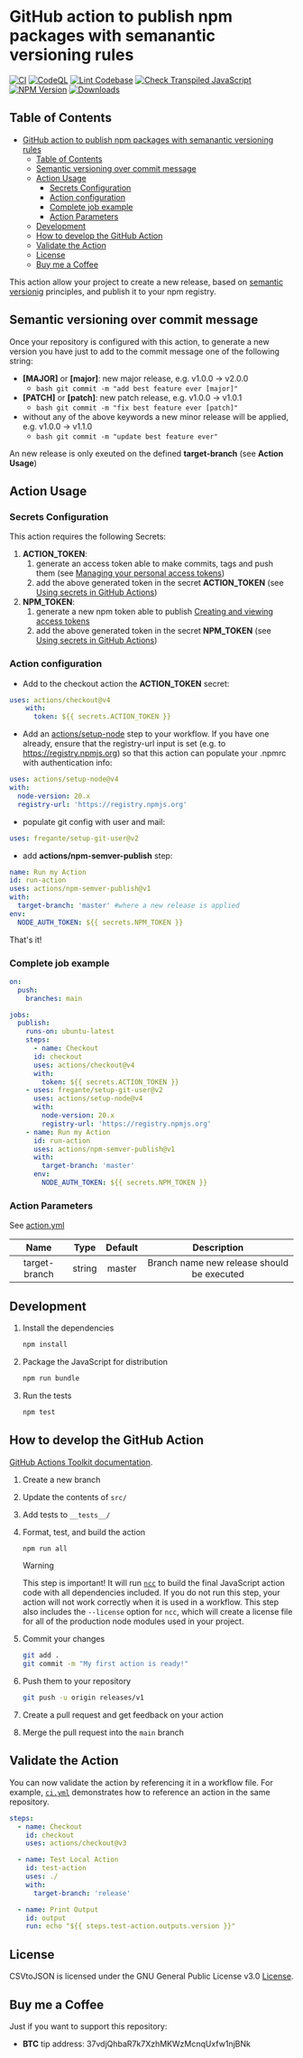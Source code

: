 # GitHub action to publish npm packages with semanantic versioning rules

[![CI](https://github.com/iuccio/npm-semantic-publish-action/actions/workflows/ci.yml/badge.svg)](https://github.com/iuccio/npm-semantic-publish-action/actions/workflows/ci.yml)
[![CodeQL](https://github.com/iuccio/npm-semantic-publish-action/actions/workflows/codeql-analysis.yml/badge.svg)](https://github.com/iuccio/npm-semantic-publish-action/actions/workflows/codeql-analysis.yml)
[![Lint Codebase](https://github.com/iuccio/npm-semantic-publish-action/actions/workflows/linter.yml/badge.svg)](https://github.com/iuccio/npm-semantic-publish-action/actions/workflows/linter.yml)
[![Check Transpiled JavaScript](https://github.com/iuccio/npm-semantic-publish-action/actions/workflows/check-dist.yml/badge.svg)](https://github.com/iuccio/npm-semantic-publish-action/actions/workflows/check-dist.yml)
[![NPM Version](https://img.shields.io/npm/v/npm-semantic-publish-action.svg)](https://npmjs.org/package/npm-semantic-publish-action)
[![Downloads](https://img.shields.io/npm/dm/npm-semantic-publish-action.svg)](https://npmjs.org/package/npm-semantic-publish-action)

## Table of Contents

<!-- toc -->

- [GitHub action to publish npm packages with semanantic versioning rules](#github-action-to-publish-npm-packages-with-semanantic-versioning-rules)
  - [Table of Contents](#table-of-contents)
  - [Semantic versioning over commit message](#semantic-versioning-over-commit-message)
  - [Action Usage](#action-usage)
    - [Secrets Configuration](#secrets-configuration)
    - [Action configuration](#action-configuration)
    - [Complete job example](#complete-job-example)
    - [Action Parameters](#action-parameters)
  - [Development](#development)
  - [How to develop the GitHub Action](#how-to-develop-the-github-action)
  - [Validate the Action](#validate-the-action)
  - [License](#license)
  - [Buy me a Coffee](#buy-me-a-coffee)

<!-- tocstop -->

This action allow your project to create a new release, based on
[semantic versionig](https://semver.org/) principles, and publish it to your npm
registry.

## Semantic versioning over commit message

Once your repository is configured with this action, to generate a new version
you have just to add to the commit message one of the following string:

- **[MAJOR]** or **[major]**: new major release, e.g. v1.0.0 -> v2.0.0
  - `bash git commit -m "add best feature ever [major]"`
- **[PATCH]** or **[patch]**: new patch release, e.g. v1.0.0 -> v1.0.1
  - `bash git commit -m "fix best feature ever [patch]"`
- without any of the above keywords a new minor release will be applied, e.g.
  v1.0.0 -> v1.1.0
  - `bash git commit -m "update best feature ever"`

An new release is only exeuted on the defined **target-branch** (see **Action
Usage**)

## Action Usage

### Secrets Configuration

This action requires the following Secrets:

1. **ACTION_TOKEN**:
   1. generate an access token able to make commits, tags and push them (see
      [Managing your personal access tokens](https://docs.github.com/en/enterprise-server@3.9/authentication/keeping-your-account-and-data-secure/managing-your-personal-access-tokens))
   1. add the above generated token in the secret **ACTION_TOKEN** (see
      [Using secrets in GitHub Actions](https://docs.github.com/en/actions/security-guides/using-secrets-in-github-actions))
1. **NPM_TOKEN**:
   1. generate a new npm token able to publish
      [Creating and viewing access tokens](https://docs.npmjs.com/creating-and-viewing-access-tokens)
   1. add the above generated token in the secret **NPM_TOKEN** (see
      [Using secrets in GitHub Actions](https://docs.github.com/en/actions/security-guides/using-secrets-in-github-actions))

### Action configuration

- Add to the checkout action the **ACTION_TOKEN** secret:

```yaml
uses: actions/checkout@v4
    with:
      token: ${{ secrets.ACTION_TOKEN }}
```

- Add an [actions/setup-node](https://github.com/actions/setup-node) step to
  your workflow. If you have one already, ensure that the registry-url input is
  set (e.g. to https://registry.npmjs.org) so that this action can populate your
  .npmrc with authentication info:

```yaml
uses: actions/setup-node@v4
with:
  node-version: 20.x
  registry-url: 'https://registry.npmjs.org'
```

- populate git config with user and mail:

```yaml
uses: fregante/setup-git-user@v2
```

- add **actions/npm-semver-publish** step:

```yaml
name: Run my Action
id: run-action
uses: actions/npm-semver-publish@v1
with:
  target-branch: 'master' #where a new release is applied
env:
  NODE_AUTH_TOKEN: ${{ secrets.NPM_TOKEN }}
```

That's it!

### Complete job example

```yaml
on:
  push:
    branches: main

jobs:
  publish:
    runs-on: ubuntu-latest
    steps:
      - name: Checkout
      id: checkout
      uses: actions/checkout@v4
      with:
        token: ${{ secrets.ACTION_TOKEN }}
    - uses: fregante/setup-git-user@v2
      uses: actions/setup-node@v4
      with:
        node-version: 20.x
        registry-url: 'https://registry.npmjs.org'
    - name: Run my Action
      id: run-action
      uses: actions/npm-semver-publish@v1
      with:
        target-branch: 'master'
      env:
        NODE_AUTH_TOKEN: ${{ secrets.NPM_TOKEN }}
```

### Action Parameters

See [action.yml](action.yml)

|     Name      |  Type  | Default |                Description                 |
| :-----------: | :----: | :-----: | :----------------------------------------: |
| target-branch | string | master  | Branch name new release should be executed |

## Development

1. Install the dependencies

   ```bash
   npm install
   ```

1. Package the JavaScript for distribution

   ```bash
   npm run bundle
   ```

1. Run the tests

   ```bash
   npm test
   ```

## How to develop the GitHub Action

[GitHub Actions Toolkit documentation](https://github.com/actions/toolkit/blob/master/README.md).

1. Create a new branch
1. Update the contents of `src/`
1. Add tests to `__tests__/`
1. Format, test, and build the action

   ```bash
   npm run all
   ```

   > [!WARNING]
   >
   > This step is important! It will run [`ncc`](https://github.com/vercel/ncc)
   > to build the final JavaScript action code with all dependencies included.
   > If you do not run this step, your action will not work correctly when it is
   > used in a workflow. This step also includes the `--license` option for
   > `ncc`, which will create a license file for all of the production node
   > modules used in your project.

1. Commit your changes

   ```bash
   git add .
   git commit -m "My first action is ready!"
   ```

1. Push them to your repository

   ```bash
   git push -u origin releases/v1
   ```

1. Create a pull request and get feedback on your action
1. Merge the pull request into the `main` branch

## Validate the Action

You can now validate the action by referencing it in a workflow file. For
example, [`ci.yml`](./.github/workflows/ci.yml) demonstrates how to reference an
action in the same repository.

```yaml
steps:
  - name: Checkout
    id: checkout
    uses: actions/checkout@v3

  - name: Test Local Action
    id: test-action
    uses: ./
    with:
      target-branch: 'release'

  - name: Print Output
    id: output
    run: echo "${{ steps.test-action.outputs.version }}"
```

## License

CSVtoJSON is licensed under the GNU General Public License v3.0
[License](LICENSE).

## Buy me a Coffee

Just if you want to support this repository:

- **BTC** tip address: 37vdjQhbaR7k7XzhMKWzMcnqUxfw1njBNk
